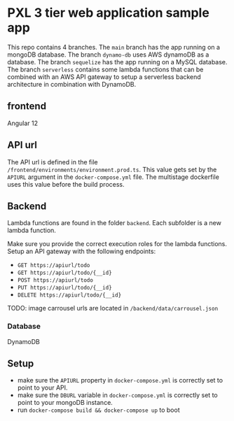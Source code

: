 # PXL 3 tier web application sample app
This repo contains 4 branches. The `main` branch has the app running on a mongoDB database. The branch `dynamo-db` uses AWS dynamoDB as a database. The branch `sequelize` has the app running on a MySQL database. The branch `serverless` contains some lambda functions that can be combined with an AWS API gateway to setup a serverless backend architecture in combination with DynamoDB.

## frontend
Angular 12

## API url
The API url is defined in the file `/frontend/environments/environment.prod.ts`. This value gets set by the `APIURL` argument in the `docker-compose.yml` file. The multistage dockerfile uses this value before the build process.

## Backend
Lambda functions are found in the folder `backend`. Each subfolder is a new lambda function.

Make sure you provide the correct execution roles for the lambda functions. Setup an API gateway with the following endpoints:
- `GET https://apiurl/todo`
- `GET https://apiurl/todo/{__id}`
- `POST https://apiurl/todo`
- `PUT https://apiurl/todo/{__id}`
- `DELETE https://apiurl/todo/{__id}`


TODO: image carrousel urls are located in `/backend/data/carrousel.json`

### Database
DynamoDB

## Setup
* make sure the `APIURL` property in `docker-compose.yml` is correctly set to point to your API.
* make sure the `DBURL` variable in `docker-compose.yml` is correctly set to point to your mongoDB instance.
* run `docker-compose build && docker-compose up` to boot

